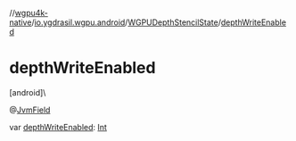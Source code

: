 //[wgpu4k-native](../../../index.md)/[io.ygdrasil.wgpu.android](../index.md)/[WGPUDepthStencilState](index.md)/[depthWriteEnabled](depth-write-enabled.md)

# depthWriteEnabled

[android]\

@[JvmField](https://kotlinlang.org/api/core/kotlin-stdlib/kotlin.jvm/-jvm-field/index.html)

var [depthWriteEnabled](depth-write-enabled.md): [Int](https://kotlinlang.org/api/core/kotlin-stdlib/kotlin/-int/index.html)